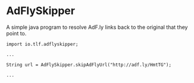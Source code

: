 # AdFlySkipper
A simple java program to resolve AdF.ly links back to the original that they point to.

```
import io.tlf.adflyskipper;

...

String url = AdFlySkipper.skipAdFlyUrl("http://adf.ly/HmtTG");

...
```
